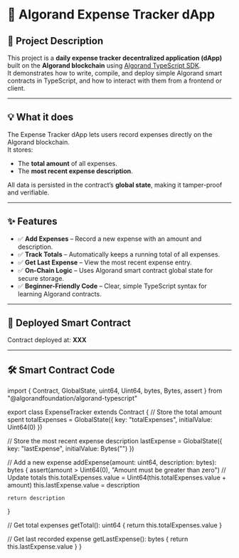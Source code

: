 # 🧾 Algorand Expense Tracker dApp

## 📌 Project Description
This project is a **daily expense tracker decentralized application (dApp)** built on the **Algorand blockchain** using [Algorand TypeScript SDK](https://github.com/algorandfoundation/algokit).  
It demonstrates how to write, compile, and deploy simple Algorand smart contracts in TypeScript, and how to interact with them from a frontend or client.

---

## 💡 What it does
The Expense Tracker dApp lets users record expenses directly on the Algorand blockchain.  
It stores:
- The **total amount** of all expenses.
- The **most recent expense description**.

All data is persisted in the contract’s **global state**, making it tamper-proof and verifiable.

---

## ✨ Features
- ✅ **Add Expenses** – Record a new expense with an amount and description.  
- ✅ **Track Totals** – Automatically keeps a running total of all expenses.  
- ✅ **Get Last Expense** – View the most recent expense entry.  
- ✅ **On-Chain Logic** – Uses Algorand smart contract global state for secure storage.  
- ✅ **Beginner-Friendly Code** – Clear, simple TypeScript syntax for learning Algorand contracts.

---

## 🔗 Deployed Smart Contract
Contract deployed at: **XXX**

---

## 🛠️ Smart Contract Code
import { Contract, GlobalState, uint64, Uint64, bytes, Bytes, assert } from "@algorandfoundation/algorand-typescript"

export class ExpenseTracker extends Contract {
  // Store the total amount spent
  totalExpenses = GlobalState<uint64>({ key: "totalExpenses", initialValue: Uint64(0) })

  // Store the most recent expense description
  lastExpense = GlobalState<bytes>({ key: "lastExpense", initialValue: Bytes("") })

  // Add a new expense
  addExpense(amount: uint64, description: bytes): bytes {
    assert(amount > Uint64(0), "Amount must be greater than zero")
    // Update totals
    this.totalExpenses.value = Uint64(this.totalExpenses.value + amount)
    this.lastExpense.value = description

    return description
  }

  // Get total expenses
  getTotal(): uint64 {
    return this.totalExpenses.value
  }

  // Get last recorded expense
  getLastExpense(): bytes {
    return this.lastExpense.value
  }
}
